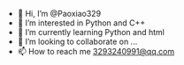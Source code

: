 - 👋 Hi, I’m @Paoxiao329
- 👀 I’m interested in Python and C++
- 🌱 I’m currently learning Python and html
- 💞️ I’m looking to collaborate on ...
- 📫 How to reach me 3293240991@qq.com

<!---
Paoxiao329/Paoxiao329 is a ✨ special ✨ repository because its `README.md` (this file) appears on your GitHub profile.
You can click the Preview link to take a look at your changes.
--->
